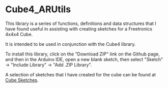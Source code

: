 # Cube4_ARUtils

This library is a series of functions, definitions and data structures that I have found useful in assisting with creating sketches for a Freetronics 4x4x4 Cube.

It is intended to be used in conjunction with the Cube4 library.

To install this library, click on the "Download ZIP" link on the Github page, and then in the Arduino IDE, open a new blank sketch, then select "Sketch" -> "Include Library" -> "Add .ZIP Library".

A selection of sketches that I have created for the cube can be found at [Cube Sketches](https://github.com/neographophobic/Cube4-Sketches).

